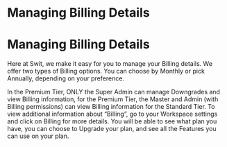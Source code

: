# Managing Billing Details

Managing Billing Details
========================

 Here at Swit, we make it easy for you to manage your Billing details. We offer two types of Billing options. You can choose by Monthly or pick Annually, depending on your preference.

 In the Premium Tier, ONLY the Super Admin can manage Downgrades and view Billing information, for the Premium Tier, the Master and Admin (with Billing permissions) can view Billing information for the Standard Tier. To view additional information about “Billing”, go to your Workspace settings and click on Billing for more details. You will be able to see what plan you have, you can choose to Upgrade your plan, and see all the Features you can use on your plan.

 